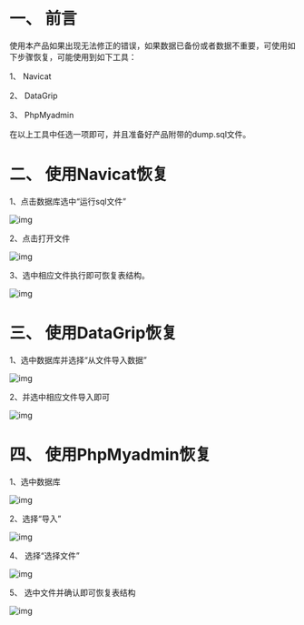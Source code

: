 # 一、 前言

使用本产品如果出现无法修正的错误，如果数据已备份或者数据不重要，可使用如下步骤恢复，可能使用到如下工具：

1、 Navicat

2、 DataGrip

3、 PhpMyadmin

在以上工具中任选一项即可，并且准备好产品附带的dump.sql文件。

# 二、 使用Navicat恢复

1、点击数据库选中“运行sql文件”

![img](file:///C:/Users/Murphy/AppData/Local/Temp/msohtmlclip1/01/clip_image002.jpg)

2、点击打开文件

![img](file:///C:/Users/Murphy/AppData/Local/Temp/msohtmlclip1/01/clip_image004.jpg)

3、选中相应文件执行即可恢复表结构。

![img](file:///C:/Users/Murphy/AppData/Local/Temp/msohtmlclip1/01/clip_image006.jpg)

# 三、 使用DataGrip恢复

1、选中数据库并选择“从文件导入数据”

![img](file:///C:/Users/Murphy/AppData/Local/Temp/msohtmlclip1/01/clip_image008.jpg)

2、并选中相应文件导入即可

![img](file:///C:/Users/Murphy/AppData/Local/Temp/msohtmlclip1/01/clip_image010.jpg)

# 四、 使用PhpMyadmin恢复

1、选中数据库

![img](file:///C:/Users/Murphy/AppData/Local/Temp/msohtmlclip1/01/clip_image012.jpg)

2、选择“导入”

![img](file:///C:/Users/Murphy/AppData/Local/Temp/msohtmlclip1/01/clip_image014.jpg)

4、 选择“选择文件”

![img](file:///C:/Users/Murphy/AppData/Local/Temp/msohtmlclip1/01/clip_image016.jpg)

5、 选中文件并确认即可恢复表结构

![img](file:///C:/Users/Murphy/AppData/Local/Temp/msohtmlclip1/01/clip_image018.jpg)